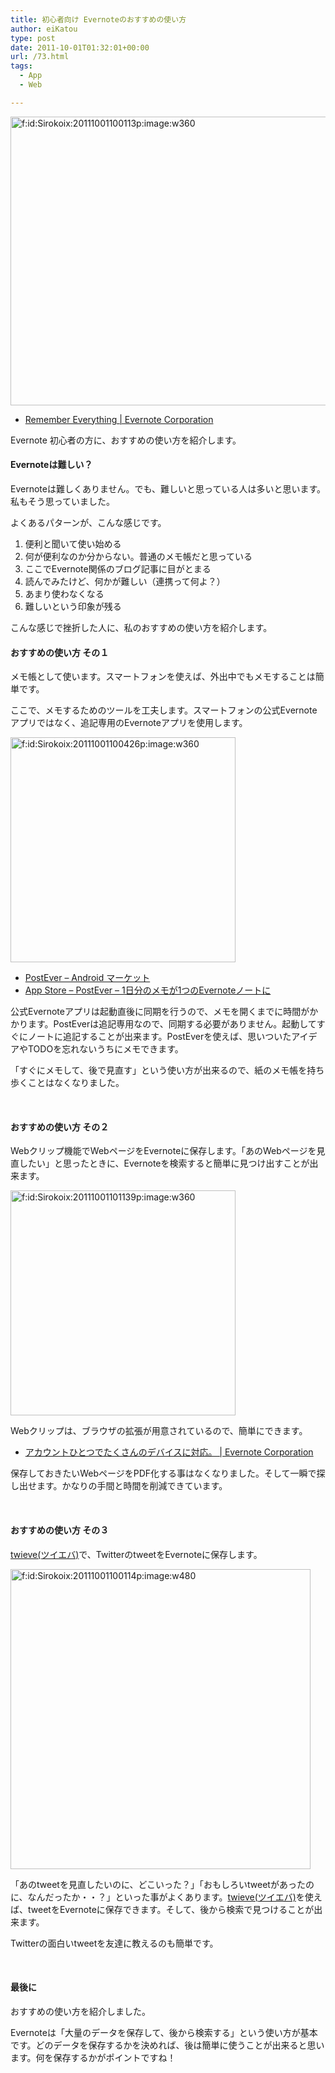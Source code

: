 ```yaml
---
title: 初心者向け Evernoteのおすすめの使い方
author: eiKatou
type: post
date: 2011-10-01T01:32:01+00:00
url: /73.html
tags:
  - App
  - Web

---
```

<div class="section">
  <p>
    <a class="hatena-fotolife" href="http://f.hatena.ne.jp/Sirokoix/20111001100113" target="_blank"><img class="hatena-fotolife" title="f:id:Sirokoix:20111001100113p:image:w360" src="http://cdn-ak.f.st-hatena.com/images/fotolife/S/Sirokoix/20111001/20111001100113.png" alt="f:id:Sirokoix:20111001100113p:image:w360" width="600" height="462" /></a>
  </p>
  
  <ul>
    <li>
      <a href="http://www.evernote.com/" target="_blank">Remember Everything | Evernote Corporation</a>
    </li>
  </ul>
  
  <p>
    Evernote 初心者の方に、おすすめの使い方を紹介します。
  </p>
  
  <p>
    <!--more-->
  </p>
  
  <h4>
    Evernoteは難しい？
  </h4>
  
  <p>
    Evernoteは難しくありません。でも、難しいと思っている人は多いと思います。私もそう思っていました。
  </p>
  
  <p>
    よくあるパターンが、こんな感じです。
  </p>
  
  <ol>
    <li>
      便利と聞いて使い始める
    </li>
    <li>
      何が便利なのか分からない。普通のメモ帳だと思っている
    </li>
    <li>
      ここでEvernote関係のブログ記事に目がとまる
    </li>
    <li>
      読んでみたけど、何かが難しい（連携って何よ？）
    </li>
    <li>
      あまり使わなくなる
    </li>
    <li>
      難しいという印象が残る
    </li>
  </ol>
  
  <p>
    こんな感じで挫折した人に、私のおすすめの使い方を紹介します。
  </p>
  
  <p>
    <a name="seemore"></a>
  </p>
  
  <h4>
    おすすめの使い方 その１
  </h4>
  
  <p>
    メモ帳として使います。スマートフォンを使えば、外出中でもメモすることは簡単です。
  </p>
  
  <p>
    ここで、メモするためのツールを工夫します。スマートフォンの公式Evernoteアプリではなく、追記専用のEvernoteアプリを使用します。
  </p>
  
  <p>
    <a class="hatena-fotolife" href="http://f.hatena.ne.jp/Sirokoix/20111001100426" target="_blank"><img class="hatena-fotolife" title="f:id:Sirokoix:20111001100426p:image:w360" src="http://cdn-ak.f.st-hatena.com/images/fotolife/S/Sirokoix/20111001/20111001100426.png" alt="f:id:Sirokoix:20111001100426p:image:w360" width="360" /></a>
  </p>
  
  <ul>
    <li>
      <a href="https://market.android.com/details?id=jp.ne.atech.android.postever" target="_blank">PostEver &#8211; Android マーケット</a>
    </li>
    <li>
      <a href="http://itunes.apple.com/jp/app/id422023962?mt=8" target="_blank">App Store &#8211; PostEver &#8211; 1日分のメモが1つのEvernoteノートに</a>
    </li>
  </ul>
  
  <p>
    公式Evernoteアプリは起動直後に同期を行うので、メモを開くまでに時間がかかります。PostEverは追記専用なので、同期する必要がありません。起動してすぐにノートに追記することが出来ます。PostEverを使えば、思いついたアイデアやTODOを忘れないうちにメモできます。
  </p>
  
  <p>
    「すぐにメモして、後で見直す」という使い方が出来るので、紙のメモ帳を持ち歩くことはなくなりました。
  </p>
  
  <p>
    &nbsp;
  </p>
  
  <h4>
    おすすめの使い方 その２
  </h4>
  
  <p>
    Webクリップ機能でWebページをEvernoteに保存します。「あのWebページを見直したい」と思ったときに、Evernoteを検索すると簡単に見つけ出すことが出来ます。
  </p>
  
  <p>
    <a class="hatena-fotolife" href="http://f.hatena.ne.jp/Sirokoix/20111001101139" target="_blank"><img class="hatena-fotolife" title="f:id:Sirokoix:20111001101139p:image:w360" src="http://cdn-ak.f.st-hatena.com/images/fotolife/S/Sirokoix/20111001/20111001101139.png" alt="f:id:Sirokoix:20111001101139p:image:w360" width="360" /></a>
  </p>
  
  <p>
    Webクリップは、ブラウザの拡張が用意されているので、簡単にできます。
  </p>
  
  <ul>
    <li>
      <a href="http://www.evernote.com/about/intl/jp/download/#clipper" target="_blank">アカウントひとつでたくさんのデバイスに対応。 | Evernote Corporation</a>
    </li>
  </ul>
  
  <p>
    保存しておきたいWebページをPDF化する事はなくなりました。そして一瞬で探し出せます。かなりの手間と時間を削減できています。
  </p>
  
  <p>
    &nbsp;
  </p>
  
  <h4>
    おすすめの使い方 その３
  </h4>
  
  <p>
    <a href="http://twieve.net/" target="_blank">twieve(ツイエバ)</a>で、TwitterのtweetをEvernoteに保存します。
  </p>
  
  <p>
    <a class="hatena-fotolife" href="http://f.hatena.ne.jp/Sirokoix/20111001100114" target="_blank"><img class="hatena-fotolife" title="f:id:Sirokoix:20111001100114p:image:w480" src="http://cdn-ak.f.st-hatena.com/images/fotolife/S/Sirokoix/20111001/20111001100114.png" alt="f:id:Sirokoix:20111001100114p:image:w480" width="480" /></a>
  </p>
  
  <p>
    「あのtweetを見直したいのに、どこいった？」「おもしろいtweetがあったのに、なんだったか・・？」といった事がよくあります。<a href="http://twieve.net/" target="_blank">twieve(ツイエバ)</a>を使えば、tweetをEvernoteに保存できます。そして、後から検索で見つけることが出来ます。
  </p>
  
  <p>
    Twitterの面白いtweetを友達に教えるのも簡単です。
  </p>
  
  <p>
    &nbsp;
  </p>
  
  <h4>
    最後に
  </h4>
  
  <p>
    おすすめの使い方を紹介しました。
  </p>
  
  <p>
    Evernoteは「大量のデータを保存して、後から検索する」という使い方が基本です。どのデータを保存するかを決めれば、後は簡単に使うことが出来ると思います。何を保存するかがポイントですね！
  </p>
</div>
